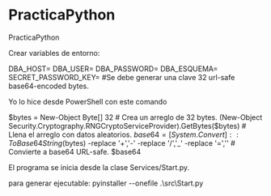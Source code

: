 # PracticaPython
PracticaPython

Crear variables de entorno:

DBA_HOST=
DBA_USER=
DBA_PASSWORD=
DBA_ESQUEMA=
SECRET_PASSWORD_KEY= #Se debe generar una clave 32 url-safe base64-encoded bytes.

Yo lo hice desde PowerShell con este comando

$bytes = New-Object Byte[] 32  # Crea un arreglo de 32 bytes.
(New-Object Security.Cryptography.RNGCryptoServiceProvider).GetBytes($bytes)  # Llena el arreglo con datos aleatorios.
$base64 = [System.Convert]::ToBase64String($bytes) -replace '\+','-' -replace '/','_' -replace '=',''  # Convierte a base64 URL-safe.
$base64


El programa se inicia desde la clase Services/Start.py.

para generar ejecutable: pyinstaller --onefile .\src\Start.py

